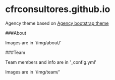 cfrconsultores.github.io
========================

Agency theme based on [Agency bootstrap theme ](http://startbootstrap.com/templates/agency/)


###About

Images are in '/img/about/'

###Team

Team members and info are in '_config.yml'

Images are in '/img/team/'
